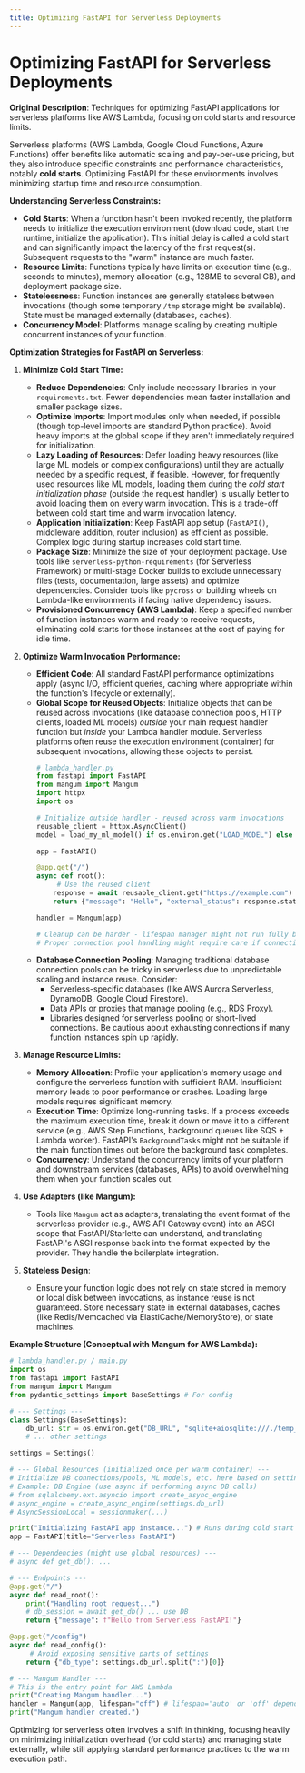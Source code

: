 ```yaml
---
title: Optimizing FastAPI for Serverless Deployments
---
```


# Optimizing FastAPI for Serverless Deployments

**Original Description**: Techniques for optimizing FastAPI applications for serverless platforms like AWS Lambda, focusing on cold starts and resource limits.

Serverless platforms (AWS Lambda, Google Cloud Functions, Azure Functions) offer benefits like automatic scaling and pay-per-use pricing, but they also introduce specific constraints and performance characteristics, notably **cold starts**. Optimizing FastAPI for these environments involves minimizing startup time and resource consumption.

**Understanding Serverless Constraints:**

*   **Cold Starts**: When a function hasn't been invoked recently, the platform needs to initialize the execution environment (download code, start the runtime, initialize the application). This initial delay is called a cold start and can significantly impact the latency of the first request(s). Subsequent requests to the "warm" instance are much faster.
*   **Resource Limits**: Functions typically have limits on execution time (e.g., seconds to minutes), memory allocation (e.g., 128MB to several GB), and deployment package size.
*   **Statelessness**: Function instances are generally stateless between invocations (though some temporary `/tmp` storage might be available). State must be managed externally (databases, caches).
*   **Concurrency Model**: Platforms manage scaling by creating multiple concurrent instances of your function.

**Optimization Strategies for FastAPI on Serverless:**

1.  **Minimize Cold Start Time:**
    *   **Reduce Dependencies**: Only include necessary libraries in your `requirements.txt`. Fewer dependencies mean faster installation and smaller package sizes.
    *   **Optimize Imports**: Import modules only when needed, if possible (though top-level imports are standard Python practice). Avoid heavy imports at the global scope if they aren't immediately required for initialization.
    *   **Lazy Loading of Resources**: Defer loading heavy resources (like large ML models or complex configurations) until they are actually needed by a specific request, if feasible. However, for frequently used resources like ML models, loading them during the *cold start initialization phase* (outside the request handler) is usually better to avoid loading them on every warm invocation. This is a trade-off between cold start time and warm invocation latency.
    *   **Application Initialization**: Keep FastAPI app setup (`FastAPI()`, middleware addition, router inclusion) as efficient as possible. Complex logic during startup increases cold start time.
    *   **Package Size**: Minimize the size of your deployment package. Use tools like `serverless-python-requirements` (for Serverless Framework) or multi-stage Docker builds to exclude unnecessary files (tests, documentation, large assets) and optimize dependencies. Consider tools like `pycross` or building wheels on Lambda-like environments if facing native dependency issues.
    *   **Provisioned Concurrency (AWS Lambda)**: Keep a specified number of function instances warm and ready to receive requests, eliminating cold starts for those instances at the cost of paying for idle time.

2.  **Optimize Warm Invocation Performance:**
    *   **Efficient Code**: All standard FastAPI performance optimizations apply (async I/O, efficient queries, caching where appropriate within the function's lifecycle or externally).
    *   **Global Scope for Reused Objects**: Initialize objects that can be reused across invocations (like database connection pools, HTTP clients, loaded ML models) *outside* your main request handler function but *inside* your Lambda handler module. Serverless platforms often reuse the execution environment (container) for subsequent invocations, allowing these objects to persist.
        ```python
        # lambda_handler.py
        from fastapi import FastAPI
        from mangum import Mangum
        import httpx 
        import os
        
        # Initialize outside handler - reused across warm invocations
        reusable_client = httpx.AsyncClient() 
        model = load_my_ml_model() if os.environ.get("LOAD_MODEL") else None

        app = FastAPI()
        
        @app.get("/")
        async def root():
             # Use the reused client
            response = await reusable_client.get("https://example.com") 
            return {"message": "Hello", "external_status": response.status_code}

        handler = Mangum(app) 

        # Cleanup can be harder - lifespan manager might not run fully between all invocations
        # Proper connection pool handling might require care if connections persist longer than desired.
        ```
    *   **Database Connection Pooling**: Managing traditional database connection pools can be tricky in serverless due to unpredictable scaling and instance reuse. Consider:
        *   Serverless-specific databases (like AWS Aurora Serverless, DynamoDB, Google Cloud Firestore).
        *   Data APIs or proxies that manage pooling (e.g., RDS Proxy).
        *   Libraries designed for serverless pooling or short-lived connections. Be cautious about exhausting connections if many function instances spin up rapidly.

3.  **Manage Resource Limits:**
    *   **Memory Allocation**: Profile your application's memory usage and configure the serverless function with sufficient RAM. Insufficient memory leads to poor performance or crashes. Loading large models requires significant memory.
    *   **Execution Time**: Optimize long-running tasks. If a process exceeds the maximum execution time, break it down or move it to a different service (e.g., AWS Step Functions, background queues like SQS + Lambda worker). FastAPI's `BackgroundTasks` might not be suitable if the main function times out before the background task completes.
    *   **Concurrency**: Understand the concurrency limits of your platform and downstream services (databases, APIs) to avoid overwhelming them when your function scales out.

4.  **Use Adapters (like Mangum):**
    *   Tools like `Mangum` act as adapters, translating the event format of the serverless provider (e.g., AWS API Gateway event) into an ASGI scope that FastAPI/Starlette can understand, and translating FastAPI's ASGI response back into the format expected by the provider. They handle the boilerplate integration.

5.  **Stateless Design**:
    *   Ensure your function logic does not rely on state stored in memory or local disk between invocations, as instance reuse is not guaranteed. Store necessary state in external databases, caches (like Redis/Memcached via ElastiCache/MemoryStore), or state machines.

**Example Structure (Conceptual with Mangum for AWS Lambda):**

```python
# lambda_handler.py / main.py 
import os
from fastapi import FastAPI
from mangum import Mangum
from pydantic_settings import BaseSettings # For config

# --- Settings ---
class Settings(BaseSettings):
    db_url: str = os.environ.get("DB_URL", "sqlite+aiosqlite:///./temp_serverless.db") # Example default
    # ... other settings

settings = Settings()

# --- Global Resources (initialized once per warm container) ---
# Initialize DB connections/pools, ML models, etc. here based on settings
# Example: DB Engine (use async if performing async DB calls)
# from sqlalchemy.ext.asyncio import create_async_engine
# async_engine = create_async_engine(settings.db_url)
# AsyncSessionLocal = sessionmaker(...)

print("Initializing FastAPI app instance...") # Runs during cold start & warm init
app = FastAPI(title="Serverless FastAPI")

# --- Dependencies (might use global resources) ---
# async def get_db(): ...

# --- Endpoints ---
@app.get("/")
async def read_root():
    print("Handling root request...")
    # db_session = await get_db() ... use DB
    return {"message": f"Hello from Serverless FastAPI!"}

@app.get("/config")
async def read_config():
     # Avoid exposing sensitive parts of settings
    return {"db_type": settings.db_url.split(":")[0]}

# --- Mangum Handler ---
# This is the entry point for AWS Lambda
print("Creating Mangum handler...")
handler = Mangum(app, lifespan="off") # lifespan='auto' or 'off' depending on needs/compatibility
print("Mangum handler created.")
```

Optimizing for serverless often involves a shift in thinking, focusing heavily on minimizing initialization overhead (for cold starts) and managing state externally, while still applying standard performance practices to the warm execution path.

    